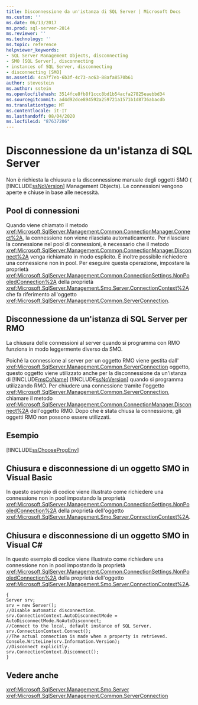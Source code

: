 ```yaml
---
title: Disconnessione da un'istanza di SQL Server | Microsoft Docs
ms.custom: ''
ms.date: 06/13/2017
ms.prod: sql-server-2014
ms.reviewer: ''
ms.technology: ''
ms.topic: reference
helpviewer_keywords:
- SQL Server Management Objects, disconnecting
- SMO [SQL Server], disconnecting
- instances of SQL Server, disconnecting
- disconnecting [SMO]
ms.assetid: 4ca7f7eb-6b3f-4c73-ac63-88afa8570b61
author: stevestein
ms.author: sstein
ms.openlocfilehash: 3514fce8fb8f1ccc8bd1b54acfa27825eaebbd34
ms.sourcegitcommit: ad4d92dce894592a259721a1571b1d8736abacdb
ms.translationtype: MT
ms.contentlocale: it-IT
ms.lasthandoff: 08/04/2020
ms.locfileid: "87637206"
---
```

# <a name="disconnecting-from-an-instance-of-sql-server"></a>Disconnessione da un'istanza di SQL Server
  Non è richiesta la chiusura e la disconnessione manuale degli oggetti SMO ( [!INCLUDE[ssNoVersion](../../../includes/ssnoversion-md.md)] Management Objects). Le connessioni vengono aperte e chiuse in base alle necessità.  
  
## <a name="connection-pooling"></a>Pool di connessioni  
 Quando viene chiamato il metodo <xref:Microsoft.SqlServer.Management.Common.ConnectionManager.Connect%2A>, la connessione non viene rilasciata automaticamente. Per rilasciare la connessione nel pool di connessioni, è necessario che il metodo <xref:Microsoft.SqlServer.Management.Common.ConnectionManager.Disconnect%2A> venga richiamato in modo esplicito. È inoltre possibile richiedere una connessione non in pool. Per eseguire questa operazione, impostare la proprietà <xref:Microsoft.SqlServer.Management.Common.ConnectionSettings.NonPooledConnection%2A> della proprietà <xref:Microsoft.SqlServer.Management.Smo.Server.ConnectionContext%2A> che fa riferimento all'oggetto <xref:Microsoft.SqlServer.Management.Common.ServerConnection>.  
  
## <a name="disconnecting-from-an-instance-of-sql-server-for-rmo"></a>Disconnessione da un'istanza di SQL Server per RMO  
 La chiusura delle connessioni al server quando si programma con RMO funziona in modo leggermente diverso da SMO.  
  
 Poiché la connessione al server per un oggetto RMO viene gestita dall' <xref:Microsoft.SqlServer.Management.Common.ServerConnection> oggetto, questo oggetto viene utilizzato anche per la disconnessione da un'istanza di [!INCLUDE[msCoName](../../../includes/msconame-md.md)] [!INCLUDE[ssNoVersion](../../../includes/ssnoversion-md.md)] quando si programma utilizzando RMO. Per chiudere una connessione tramite l'oggetto <xref:Microsoft.SqlServer.Management.Common.ServerConnection>, chiamare il metodo <xref:Microsoft.SqlServer.Management.Common.ConnectionManager.Disconnect%2A> dell'oggetto RMO. Dopo che è stata chiusa la connessione, gli oggetti RMO non possono essere utilizzati.  
  
## <a name="example"></a>Esempio  
 [!INCLUDE[ssChooseProgEnv](../../../includes/sschooseprogenv-md.md)]  
  
## <a name="closing-and-disconnecting-an-smo-object-in-visual-basic"></a>Chiusura e disconnessione di un oggetto SMO in Visual Basic  
 In questo esempio di codice viene illustrato come richiedere una connessione non in pool impostando la proprietà <xref:Microsoft.SqlServer.Management.Common.ConnectionSettings.NonPooledConnection%2A> della proprietà dell'oggetto <xref:Microsoft.SqlServer.Management.Smo.Server.ConnectionContext%2A>.  
  
<!-- TODO: review snippet reference  [!CODE [SMO How to#SMO_VB4](SMO How to#SMO_VB4)]  -->  
  
## <a name="closing-and-disconnecting-an-smo-object-in-visual-c"></a>Chiusura e disconnessione di un oggetto SMO in Visual C#  
 In questo esempio di codice viene illustrato come richiedere una connessione non in pool impostando la proprietà <xref:Microsoft.SqlServer.Management.Common.ConnectionSettings.NonPooledConnection%2A> della proprietà dell'oggetto <xref:Microsoft.SqlServer.Management.Smo.Server.ConnectionContext%2A>.  
  
```  
{   
Server srv;   
srv = new Server();   
//Disable automatic disconnection.   
srv.ConnectionContext.AutoDisconnectMode = AutoDisconnectMode.NoAutoDisconnect;   
//Connect to the local, default instance of SQL Server.   
srv.ConnectionContext.Connect();   
//The actual connection is made when a property is retrieved.   
Console.WriteLine(srv.Information.Version);   
//Disconnect explicitly.   
srv.ConnectionContext.Disconnect();  
}  
```  
  
## <a name="see-also"></a>Vedere anche  
 <xref:Microsoft.SqlServer.Management.Smo.Server>   
 <xref:Microsoft.SqlServer.Management.Common.ServerConnection>  
  
  
